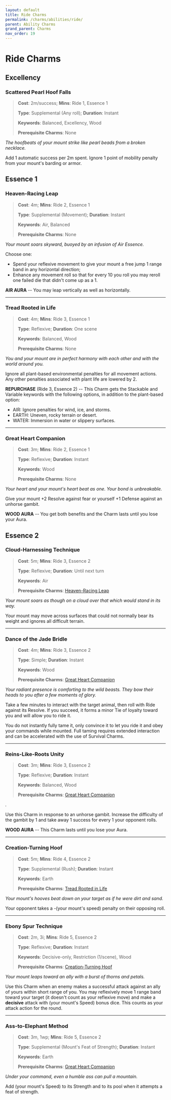 ```yaml
---
layout: default
title: Ride Charms
permalink: /charms/abilities/ride/
parent: Ability Charms
grand_parent: Charms
nav_order: 19
---
```


# Ride Charms

## Excellency

### Scattered Pearl Hoof Falls

> **Cost**: 2m/success; **Mins**: Ride 1, Essence 1
>
> **Type**: Supplemental (Any roll); **Duration**: Instant
>
> **Keywords**: Balanced, Excellency, Wood
>
> **Prerequisite Charms**: None

_The hoofbeats of your mount strike like pearl beads from a broken necklace._

Add 1 automatic success per 2m spent. Ignore 1 point of mobility penalty from
your mount's barding or armor.

## Essence 1

### Heaven-Racing Leap

> **Cost**: 4m; **Mins**: Ride 2, Essence 1
>
> **Type**: Supplemental (Movement); **Duration**: Instant
>
> **Keywords**: Air, Balanced
>
> **Prerequisite Charms**: None

_Your mount soars skyward, buoyed by an infusion of Air Essence._

Choose one:

- Spend your reflexive movement to give your mount a free jump 1 range band in
  any horizontal direction;
- Enhance any movement roll so that for every 10 you roll you may reroll one
  failed die that didn't come up as a 1.

**AIR AURA** -- You may leap vertically as well as horizontally.

***

### Tread Rooted in Life

> **Cost**: 4m; **Mins**: Ride 3, Essence 1
>
> **Type**: Reflexive; **Duration**: One scene
>
> **Keywords**: Balanced, Wood
>
> **Prerequisite Charms**: None

_You and your mount are in perfect harmony with each other and with the world_
_around you._

Ignore all plant-based environmental penalties for all movement actions. Any
other penalties associated with plant life are lowered by 2.

**REPURCHASE** (Ride 3, Essence 2) -- This Charm gets the Stackable and Variable
keywords with the following options, in addition to the plant-based option:

- AIR: Ignore penalties for wind, ice, and storms.
- EARTH: Uneven, rocky terrain or desert.
- WATER: Immersion in water or slippery surfaces.

***

### Great Heart Companion

> **Cost**: 3m; **Mins**: Ride 2, Essence 1
>
> **Type**: Reflexive; **Duration**: Instant
>
> **Keywords**: Wood
>
> **Prerequisite Charms**: None

_Your heart and your mount's heart beat as one. Your bond is unbreakable._

Give your mount +2 Resolve against fear or yourself +1 Defense against an
unhorse gambit.

**WOOD AURA** -- You get both benefits and the Charm lasts until you lose your
Aura.

## Essence 2

### Cloud-Harnessing Technique

> **Cost**: 5m; **Mins**: Ride 3, Essence 2
>
 > **Type**: Reflexive; **Duration**: Until next turn
>
> **Keywords**: Air
>
> **Prerequisite Charms**: [Heaven-Racing Leap](#heaven-racing-leap)

_Your mount soars as though on a cloud over that which would stand in its way._

Your mount may move across surfaces that could not normally bear its weight and
ignores all difficult terrain.

***

### Dance of the Jade Bridle

> **Cost**: 4m; **Mins**: Ride 3, Essence 2
>
> **Type**: Simple; **Duration**: Instant
>
> **Keywords**: Wood
>
> **Prerequisite Charms**: [Great Heart Companion](#great-heart-companion)

_Your radiant presence is comforting to the wild beasts. They bow their heads_
_to you after a few moments of glory._

Take a few minutes to interact with the target animal, then roll with Ride
against its Resolve. If you succeed, it forms a minor Tie of loyalty toward you
and will allow you to ride it.

You do not instantly fully tame it, only convince it to let you ride it and obey
your commands while mounted. Full taming requires extended interaction and can
be accelerated with the use of Survival Charms.

***

### Reins-Like-Roots Unity

> **Cost**: 3m; **Mins**: Ride 3, Essence 2
>
> **Type**: Reflexive; **Duration**: Instant
>
> **Keywords**: Balanced, Wood
>
> **Prerequisite Charms**: [Great Heart Companion](#great-heart-companion)

_._

Use this Charm in response to an unhorse gambit. Increase the difficulty of the
gambit by 1 and take away 1 success for every 1 your opponent rolls.

**WOOD AURA** -- This Charm lasts until you lose your Aura.

***

### Creation-Turning Hoof

> **Cost**: 5m; **Mins**: Ride 4, Essence 2
>
> **Type**: Supplemental (Rush); **Duration**: Instant
>
> **Keywords**: Earth
>
> **Prerequisite Charms**: [Tread Rooted in Life](#tread-rooted-in-life)

_Your mount's hooves beat down on your target as if he were dirt and sand._

Your opponent takes a -(your mount's speed) penalty on their opposing roll.

***

### Ebony Spur Technique

> **Cost**: 2m, 3i; **Mins**: Ride 5, Essence 2
>
> **Type**: Reflexive; **Duration**: Instant
>
> **Keywords**: Decisive-only, Restriction (1/scene), Wood
>
> **Prerequisite Charms**: [Creation-Turning Hoof](#creation-turning-hoof)

_Your mount leaps toward an ally with a burst of thorns and petals._

Use this Charm when an enemy makes a successful attack against an ally of yours
within short range of you. You may reflexively move 1 range band toward your
target (it doesn't count as your reflexive move) and make a **decisive** attack
with (your mount's Speed) bonus dice. This counts as your attack action for the
round.

***

### Ass-to-Elephant Method

> **Cost**: 3m, 1wp; **Mins**: Ride 5, Essence 2
>
> **Type**: Supplemental (Mount's Feat of Strength); **Duration**: Instant
>
> **Keywords**: Earth
>
> **Prerequisite Charms**: [Great Heart Companion](#great-heart-companion)

_Under your command, even a humble ass can pull a mountain._

Add (your mount's Speed) to its Strength and to its pool when it attempts a feat
of strength.
